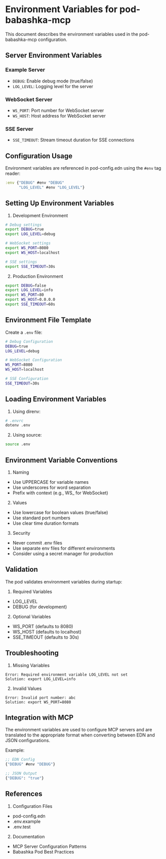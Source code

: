 # Environment Variables for pod-babashka-mcp

This document describes the environment variables used in the pod-babashka-mcp configuration.

## Server Environment Variables

### Example Server
- `DEBUG`: Enable debug mode (true/false)
- `LOG_LEVEL`: Logging level for the server

### WebSocket Server
- `WS_PORT`: Port number for WebSocket server
- `WS_HOST`: Host address for WebSocket server

### SSE Server
- `SSE_TIMEOUT`: Stream timeout duration for SSE connections

## Configuration Usage

Environment variables are referenced in pod-config.edn using the `#env` tag reader:

```clojure
:env {"DEBUG" #env "DEBUG"
      "LOG_LEVEL" #env "LOG_LEVEL"}
```

## Setting Up Environment Variables

1. Development Environment
```bash
# Debug settings
export DEBUG=true
export LOG_LEVEL=debug

# WebSocket settings
export WS_PORT=8080
export WS_HOST=localhost

# SSE settings
export SSE_TIMEOUT=30s
```

2. Production Environment
```bash
export DEBUG=false
export LOG_LEVEL=info
export WS_PORT=80
export WS_HOST=0.0.0.0
export SSE_TIMEOUT=60s
```

## Environment File Template

Create a `.env` file:

```bash
# Debug Configuration
DEBUG=true
LOG_LEVEL=debug

# WebSocket Configuration
WS_PORT=8080
WS_HOST=localhost

# SSE Configuration
SSE_TIMEOUT=30s
```

## Loading Environment Variables

1. Using direnv:
```bash
# .envrc
dotenv .env
```

2. Using source:
```bash
source .env
```

## Environment Variable Conventions

1. Naming
- Use UPPERCASE for variable names
- Use underscores for word separation
- Prefix with context (e.g., WS_ for WebSocket)

2. Values
- Use lowercase for boolean values (true/false)
- Use standard port numbers
- Use clear time duration formats

3. Security
- Never commit .env files
- Use separate env files for different environments
- Consider using a secret manager for production

## Validation

The pod validates environment variables during startup:

1. Required Variables
- LOG_LEVEL
- DEBUG (for development)

2. Optional Variables
- WS_PORT (defaults to 8080)
- WS_HOST (defaults to localhost)
- SSE_TIMEOUT (defaults to 30s)

## Troubleshooting

1. Missing Variables
```
Error: Required environment variable LOG_LEVEL not set
Solution: export LOG_LEVEL=info
```

2. Invalid Values
```
Error: Invalid port number: abc
Solution: export WS_PORT=8080
```

## Integration with MCP

The environment variables are used to configure MCP servers and are translated to the appropriate format when converting between EDN and JSON configurations.

Example:

```clojure
;; EDN Config
{"DEBUG" #env "DEBUG"}

;; JSON Output
{"DEBUG": "true"}
```

## References

1. Configuration Files
- pod-config.edn
- .env.example
- .env.test

2. Documentation
- MCP Server Configuration Patterns
- Babashka Pod Best Practices
